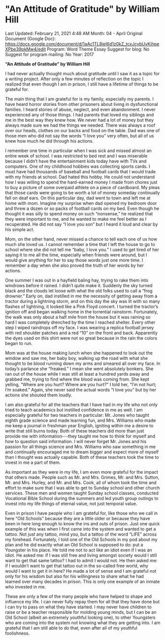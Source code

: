 # "An Attitude of Gratitude" by William Hill

Last Updated: February 21, 2021 4:48 AM
Month: 04 - April
Original Document (Google Doc): https://docs.google.com/document/d/1aAc1TL8ieI6d1z0kZ_tcxJcybUvKihpeXPbe39pkMw4/edit
Program: Word Theme Essay
Suggest for blog: No
Suggest for program mailing: No
Year: 2017

**“An Attitude of Gratitude” by William Hill**

I had never actually thought much about gratitude until I saw it as a topic for a writing project. After only a few minutes of reflection on the topic I realized that even though I am in prison, I still have a lifetime of things to be grateful for.

The main thing that I am grateful for is my family, especially my parents. I have heard horror stories from other prisoners about living in dysfunctional families. I heard stories of abuse, neglect, and even abandonment. I never experienced any of those things. I had parents that loved my siblings and me in the best way they knew how. We never had a lot of money but they always made sure we had the things we needed. There was always a roof over our heads, clothes on our backs and food on the table. Dad was one of those men who did not say the words “I love you” very often, but all of us knew how much he did through his actions.

I remember one time in particular when I was sick and missed almost an entire week of school. I was restricted to bed rest and I was miserable because I didn’t have the entertainment kids today have with TVs and computers. One of my childhood hobbies was collecting sports cards. I must have had thousands of baseball and football cards that I would trade with my friends at school. Dad hated this hobby. He could not understand how I was willing to spend the hard-earned money I made from chores just to buy a picture of some overpaid athlete on a piece of cardboard. My pleas that those cards were going to be worth a lot of money someday continually fell on deaf ears. On this particular day, dad went to town and left me at home with mom. Imagine my surprise when dad opened my bedroom door and threw a dozen or so packs of football cards on my bed. Even though he thought it was silly to spend money on such “nonsense,” he realized that they were important to me, and he wanted to make me feel better as I recuperated. He did not say “I love you son” but I heard it loud and clear by his simple act.

Mom, on the other hand, never missed a chance to tell each one of us how much she loved us. I cannot remember a time that I left the house to go to school where she did not tell me “baby, I love you.” I used to get tired of her saying it to me all the time, especially when friends were around, but I would give anything for her to say those words just one more time. I remember a day when she also proved the truth of her words by her actions.

One summer I was out in a hayfield baling hay, trying to rake them into windrows before it rained. I didn’t quite make it. Suddenly the sky turned black and the clouds let loose with what the old folks used to call a “frog drowner.” Early on, dad instilled in me the necessity of getting away from a tractor during a lightning storm, and on this day the sky was lit with so many flashes of lightning, it looked like a Pink Floyd concert. I turned the tractor’s ignition off and began walking home in the torrential rainstorm. Fortunately, the walk was only about a half mile from the house but it was raining so hard I was completely drenched by the time I reached shelter. Every other step I wiped raindrops off my face. I was wearing a replica football jersey with red shoulder patches and a red “10” on the front and back. Apparently the dyes used on this shirt were not so great because in the rain the colors began to run.

Mom was at the house making lunch when she happened to look out the window and saw me, her baby boy, walking up the road with what she thought to be blood running down my arms and smeared all over my face. In today’s parlance she “freaked.” I mean she went absolutely bonkers. She ran out of the house while I was still at least a hundred yards away and grabbed me, trying to find where the blood was coming from. She kept yelling, “Where are you hurt? Where are you hurt?” I told her, “I’m not hurt; I’m soaked.” Again, she never said the actual words “I love you” but by her actions she shouted them loudly.

I am also grateful for all the teachers that I have had in my life who not only tried to teach academics but instilled confidence in me as well. I am especially grateful for two teachers in particular: Mr. Jones who taught eighth grade science and made learning fun, and Mrs. Williams who made me keep a journal in freshman year English, igniting within me a desire to write that still burns today. Both of these teachers did more than just provide me with information---they taught me how to think for myself and how to question said information. I will never forget Mr. Jones and his passion for all things science and Mrs. Williams who saw something in me and continually encouraged me to dream bigger and expect more of myself than I thought was actually capable. Both of these teachers took the time to invest in me a part of them.

As important as they were in my life, I am even more grateful for the impact that others made. People such as Mr. and Mrs. Grimes, Mr. and Mrs. Sutton, Mr. and Mrs. Hurley, and Mr. and Mrs. Cook, all of whom took the time and effort to make sure that I was able to get to Sunday school and other church services. These men and women taught Sunday school classes, conducted Vocational Bible School during the summers and led youth group outings to invest into my life things of eternal value, not just temporal value.

Even in prison I have people who I am grateful for, like those who we call in here “Old Schools” because they are a little older or because they have been in here long enough to know the ins and outs of prison. Just one quick example of this was when I first came into the system and wanted to get a tattoo. Not just any tattoo, mind you, but a tattoo of the word “LIFE” across my forehead. Fortunately, I told one of the Old Schools in my pod about my plan and he did exactly what an Old School is supposed to do: put a Youngster in his place. He told me not to act like an idiot even if I was an idiot. He asked me: if I was still free and living amongst society would I still want to get that same tattoo? I had to admit I would not. He then asked me: if I wouldn’t want to get that tattoo out in the so-called free world, why would I want to get it in here? He made a lot of sense and I am grateful not only for his wisdom but also for his willingness to share what he had learned over many decades in prison. This is only one example of an inmate who invested in me.

These are only a few of the many people who have helped to shape and influence my life. I can never fully repay them for all that they have done but I can try to pass on what they have started. I may never have children to raise or be a teacher responsible for molding young minds, but I can be an Old School (albeit an extremely youthful looking one), to other Youngsters who are coming into the system not knowing what they are getting into. I am grateful that I am still able to do that, even after all of my youthful foolishness.